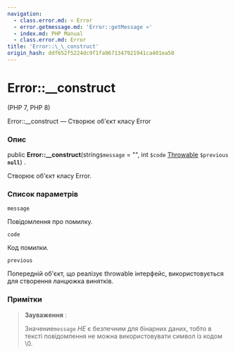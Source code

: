 ```yaml
---
navigation:
  - class.error.md: « Error
  - error.getmessage.md: 'Error::getMessage »'
  - index.md: PHP Manual
  - class.error.md: Error
title: 'Error::\_\_construct'
origin_hash: ddf652f5224dc9f1fa9671347921941ca401ea50
---
```

# Error::\_\_construct

(PHP 7, PHP 8)

Error::\_\_construct — Створює об'єкт класу Error

### Опис

public **Error::\_\_construct**(string`$message` = "", int `$code` [Throwable](class.throwable.md) `$previous` **`null`**) .

Створює об'єкт класу Error.

### Список параметрів

`message`

Повідомлення про помилку.

`code`

Код помилки.

`previous`

Попередній об'єкт, що реалізує throwable інтерфейс, використовується для створення ланцюжка винятків.

### Примітки

> **Зауваження** :
> 
> Значение`message` *НЕ* є безпечним для бінарних даних, тобто в тексті повідомлення не можна використовувати символ із кодом \\0.
